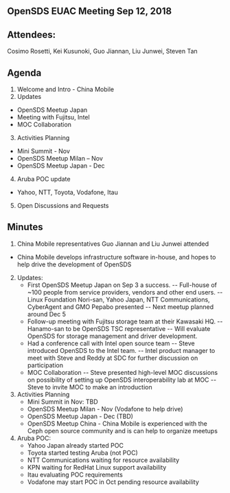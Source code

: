 ## OpenSDS EUAC Meeting Sep 12, 2018

## Attendees:
Cosimo Rosetti, Kei Kusunoki, Guo Jiannan, Liu Junwei, Steven Tan

## Agenda
1.	Welcome and Intro - China Mobile
2.  Updates
  - OpenSDS Meetup Japan
  - Meeting with Fujitsu, Intel
  - MOC Collaboration 
3. Activities Planning
  - Mini Summit - Nov
  - OpenSDS Meetup Milan – Nov
  - OpenSDS Meetup Japan - Dec
4. Aruba POC update
  - Yahoo, NTT, Toyota, Vodafone, Itau
5. Open Discussions and Requests


## Minutes
1. China Mobile representatives Guo Jiannan and Liu Junwei attended
  - China Mobile develops infrastructure software in-house, and hopes to help drive the development of OpenSDS 
2. Updates:
   - First OpenSDS Meetup Japan on Sep 3 a success. 
   -- Full-house of ~100 people from service providers, vendors and other end users. 
   -- Linux Foundation Nori-san, Yahoo Japan, NTT Communications, CyberAgent and GMO Pepabo presented 
   -- Next meetup planned around Dec 5
   - Follow-up meeting with Fujitsu storage team at their Kawasaki HQ. 
   -- Hanamo-san to be OpenSDS TSC representative
   -- Will evaluate OpenSDS for storage management and driver development.
   - Had a conference call with Intel open source team
   -- Steve introduced OpenSDS to the Intel team. 
   -- Intel product manager to meet with Steve and Reddy at SDC for further discussion on participation
   - MOC Collaboration
   -- Steve presented high-level MOC discussions on possibility of setting up OpenSDS interoperability lab at MOC
   -- Steve to invite MOC to make an introduction
3. Activities Planning
   - Mini Summit in Nov: TBD
   - OpenSDS Meetup Milan - Nov (Vodafone to help drive)
   - OpenSDS Meetup Japan - Dec (TBD)
   - OpenSDS Meetup China - China Mobile is experienced with the Ceph open source community and is can help to organize meetups
4. Aruba POC:
   - Yahoo Japan already started POC
   - Toyota started testing Aruba (not POC)
   - NTT Communications waiting for resource availability
   - KPN waiting for RedHat Linux support availability
   - Itau evaluating POC requirements
   - Vodafone may start POC in Oct pending resource availability
   
